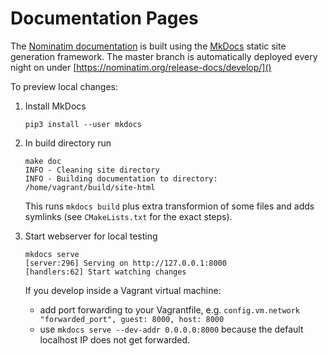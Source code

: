 # Documentation Pages

The [Nominatim documentation](https://nominatim.org/release-docs/develop/) is built using the [MkDocs](https://www.mkdocs.org/) static site generation framework. The master branch is automatically deployed every night on under [https://nominatim.org/release-docs/develop/]()

To preview local changes:

1. Install MkDocs

   ```
   pip3 install --user mkdocs 
   ```


2. In build directory run

   ```
   make doc
   INFO - Cleaning site directory
   INFO - Building documentation to directory: /home/vagrant/build/site-html 
   ```

   This runs `mkdocs build` plus extra transformion of some files and adds symlinks (see `CMakeLists.txt` for the exact steps).


3. Start webserver for local testing

   ```
   mkdocs serve
   [server:296] Serving on http://127.0.0.1:8000
   [handlers:62] Start watching changes
   ```

   If you develop inside a Vagrant virtual machine:
   * add port forwarding to your Vagrantfile, e.g. `config.vm.network "forwarded_port", guest: 8000, host: 8000`
   * use `mkdocs serve --dev-addr 0.0.0.0:8000` because the default localhost
      IP does not get forwarded.
